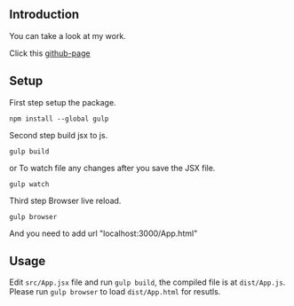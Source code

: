 ## Introduction

You can take a look at my work.

Click this [github-page](https://tsai-jimmy.github.io/react-material-ui/dist/App.html)

## Setup

First step  setup the package.

```
npm install --global gulp
```
Second step build jsx to js.

```
gulp build
```

or To watch file any changes after you save the JSX file.

```
gulp watch
```

Third step Browser live reload.

```
gulp browser
```

And you need to add url "localhost:3000/App.html"



## Usage

Edit ```src/App.jsx``` file and run ```gulp build```, the compiled file is at ```dist/App.js```. Please run ```gulp browser``` to load ```dist/App.html``` for resutls.
